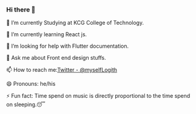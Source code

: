 ### Hi there 👋

🔭 I’m currently Studying at KCG College of Technology.

🌱 I’m currently learning React js.

🤔 I’m looking for help with Flutter documentation.

💬 Ask me about Front end design stuffs.

📫 How to reach me:[Twitter - @myselfLogith](https://twitter.com/LogithVj)

😄 Pronouns: he/his

⚡ Fun fact: Time spend on music is directly proportional to the time spend on sleeping.😴
